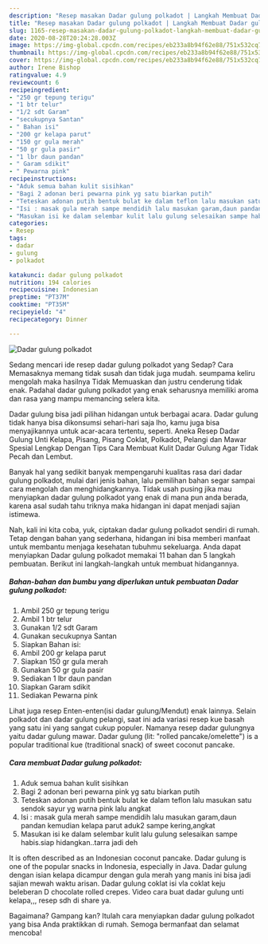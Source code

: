 ```yaml
---
description: "Resep masakan Dadar gulung polkadot | Langkah Membuat Dadar gulung polkadot Yang Sedap"
title: "Resep masakan Dadar gulung polkadot | Langkah Membuat Dadar gulung polkadot Yang Sedap"
slug: 1165-resep-masakan-dadar-gulung-polkadot-langkah-membuat-dadar-gulung-polkadot-yang-sedap
date: 2020-08-28T20:24:28.003Z
image: https://img-global.cpcdn.com/recipes/eb233a8b94f62e88/751x532cq70/dadar-gulung-polkadot-foto-resep-utama.jpg
thumbnail: https://img-global.cpcdn.com/recipes/eb233a8b94f62e88/751x532cq70/dadar-gulung-polkadot-foto-resep-utama.jpg
cover: https://img-global.cpcdn.com/recipes/eb233a8b94f62e88/751x532cq70/dadar-gulung-polkadot-foto-resep-utama.jpg
author: Irene Bishop
ratingvalue: 4.9
reviewcount: 6
recipeingredient:
- "250 gr tepung terigu"
- "1 btr telur"
- "1/2 sdt Garam"
- "secukupnya Santan"
- " Bahan isi"
- "200 gr kelapa parut"
- "150 gr gula merah"
- "50 gr gula pasir"
- "1 lbr daun pandan"
- " Garam sdikit"
- " Pewarna pink"
recipeinstructions:
- "Aduk semua bahan kulit sisihkan"
- "Bagi 2 adonan beri pewarna pink yg satu biarkan putih"
- "Teteskan adonan putih bentuk bulat ke dalam teflon lalu masukan satu sendok sayur yg warna pink lalu angkat"
- "Isi : masak gula merah sampe mendidih lalu masukan garam,daun pandan kemudian kelapa parut aduk2 sampe kering,angkat"
- "Masukan isi ke dalam selembar kulit lalu gulung selesaikan sampe habis.siap hidangkan..tarra jadi deh"
categories:
- Resep
tags:
- dadar
- gulung
- polkadot

katakunci: dadar gulung polkadot 
nutrition: 194 calories
recipecuisine: Indonesian
preptime: "PT37M"
cooktime: "PT35M"
recipeyield: "4"
recipecategory: Dinner

---
```



![Dadar gulung polkadot](https://img-global.cpcdn.com/recipes/eb233a8b94f62e88/751x532cq70/dadar-gulung-polkadot-foto-resep-utama.jpg)

Sedang mencari ide resep dadar gulung polkadot yang Sedap? Cara Memasaknya memang tidak susah dan tidak juga mudah. seumpama keliru mengolah maka hasilnya Tidak Memuaskan dan justru cenderung tidak enak. Padahal dadar gulung polkadot yang enak seharusnya memiliki aroma dan rasa yang mampu memancing selera kita.

Dadar gulung bisa jadi pilihan hidangan untuk berbagai acara. Dadar gulung tidak hanya bisa dikonsumsi sehari-hari saja lho, kamu juga bisa menyajikannya untuk acar-acara tertentu, seperti. Aneka Resep Dadar Gulung Unti Kelapa, Pisang, Pisang Coklat, Polkadot, Pelangi dan Mawar Spesial Lengkap Dengan Tips Cara Membuat Kulit Dadar Gulung Agar Tidak Pecah dan Lembut.

Banyak hal yang sedikit banyak mempengaruhi kualitas rasa dari dadar gulung polkadot, mulai dari jenis bahan, lalu pemilihan bahan segar sampai cara mengolah dan menghidangkannya. Tidak usah pusing jika mau menyiapkan dadar gulung polkadot yang enak di mana pun anda berada, karena asal sudah tahu triknya maka hidangan ini dapat menjadi sajian istimewa.


Nah, kali ini kita coba, yuk, ciptakan dadar gulung polkadot sendiri di rumah. Tetap dengan bahan yang sederhana, hidangan ini bisa memberi manfaat untuk membantu menjaga kesehatan tubuhmu sekeluarga. Anda dapat menyiapkan Dadar gulung polkadot memakai 11 bahan dan 5 langkah pembuatan. Berikut ini langkah-langkah untuk membuat hidangannya.

<!--inarticleads1-->

##### Bahan-bahan dan bumbu yang diperlukan untuk pembuatan Dadar gulung polkadot:

1. Ambil 250 gr tepung terigu
1. Ambil 1 btr telur
1. Gunakan 1/2 sdt Garam
1. Gunakan secukupnya Santan
1. Siapkan  Bahan isi:
1. Ambil 200 gr kelapa parut
1. Siapkan 150 gr gula merah
1. Gunakan 50 gr gula pasir
1. Sediakan 1 lbr daun pandan
1. Siapkan  Garam sdikit
1. Sediakan  Pewarna pink


Lihat juga resep Enten-enten(isi dadar gulung/Mendut) enak lainnya. Selain polkadot dan dadar gulung pelangi, saat ini ada variasi resep kue basah yang satu ini yang sangat cukup populer. Namanya resep dadar gulungnya yaitu dadar gulung mawar. Dadar gulung (lit: &#34;rolled pancake/omelette&#34;) is a popular traditional kue (traditional snack) of sweet coconut pancake. 

<!--inarticleads2-->

##### Cara membuat Dadar gulung polkadot:

1. Aduk semua bahan kulit sisihkan
1. Bagi 2 adonan beri pewarna pink yg satu biarkan putih
1. Teteskan adonan putih bentuk bulat ke dalam teflon lalu masukan satu sendok sayur yg warna pink lalu angkat
1. Isi : masak gula merah sampe mendidih lalu masukan garam,daun pandan kemudian kelapa parut aduk2 sampe kering,angkat
1. Masukan isi ke dalam selembar kulit lalu gulung selesaikan sampe habis.siap hidangkan..tarra jadi deh


It is often described as an Indonesian coconut pancake. Dadar gulung is one of the popular snacks in Indonesia, especially in Java. Dadar gulung dengan isian kelapa dicampur dengan gula merah yang manis ini bisa jadi sajian mewah waktu arisan. Dadar gulung coklat isi vla coklat keju beleberan D chocolate rolled crepes. Video cara buat dadar gulung unti kelapa,,, resep sdh di share ya. 

Bagaimana? Gampang kan? Itulah cara menyiapkan dadar gulung polkadot yang bisa Anda praktikkan di rumah. Semoga bermanfaat dan selamat mencoba!
